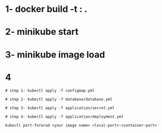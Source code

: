 # 1- docker build -t <image name>:<tag> .

# 2- minikube start 

# 3- minikube image load <your image name>

# 4
```# step 1- kubectl apply -f configmap.yml```

```# step 2- kubectl apply -f database/database.yml```

```# step 3- kubectl apply -f application/secret.yml```

```# step 4- kubectl apply -f application/deployment.yml```

```
kubectl port-forwrad <your image name> <local-port>:<container-port>
```